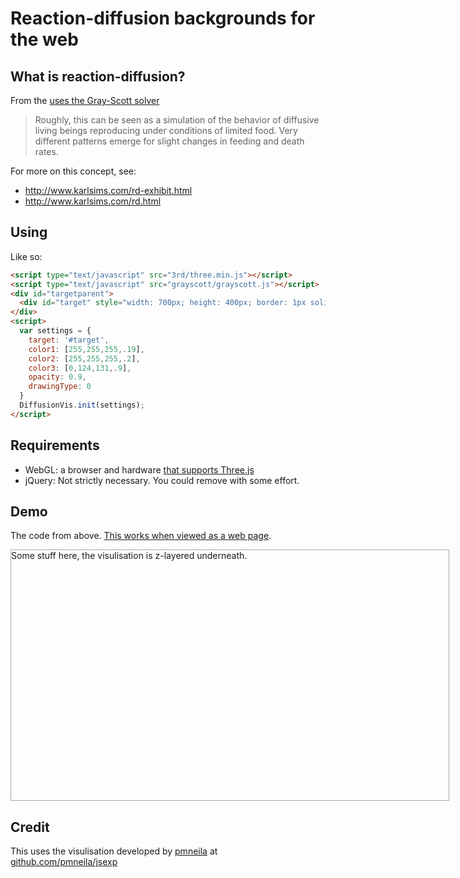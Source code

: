 # Reaction-diffusion backgrounds for the web

## What is reaction-diffusion?

From the [uses the Gray-Scott solver](http://pmneila.github.com/jsexp/grayscott)
> Roughly, this can be seen as a simulation of the behavior of diffusive living beings reproducing under conditions of limited food. Very different patterns emerge for slight changes in feeding and death rates.

For more on this concept, see:
- http://www.karlsims.com/rd-exhibit.html
- http://www.karlsims.com/rd.html

## Using

Like so:
``` html
<script type="text/javascript" src="3rd/three.min.js"></script>
<script type="text/javascript" src="grayscott/grayscott.js"></script>
<div id="targetparent">
  <div id="target" style="width: 700px; height: 400px; border: 1px solid #aaa">Some content here</div>
</div>
<script>
  var settings = {
    target: '#target',
    color1: [255,255,255,.19],
    color2: [255,255,255,.2],
    color3: [0,124,131,.9],
    opacity: 0.9,
    drawingType: 0
  }
  DiffusionVis.init(settings);
</script>
```

## Requirements
- WebGL: a browser and hardware [that supports Three.js](http://caniuse.com/#feat=webgl)
- jQuery: Not strictly necessary. You could remove with some effort.

## Demo
The code from above. [This works when viewed as a web page](https://khawkins98.github.io/reaction-diffusion/).
<script type="text/javascript" src="https://khawkins98.github.io/reaction-diffusion/3rd/jquery-1.6.2.min.js"></script>
<script type="text/javascript" src="https://khawkins98.github.io/reaction-diffusion/3rd/three.min.js"></script>
<script type="text/javascript" src="https://khawkins98.github.io/reaction-diffusion/grayscott.js"></script>
<div id="targetparent">
  <div id="target" style="width: 700px; height: 400px; border: 1px solid #aaa">Some stuff here, the visulisation is z-layered underneath.</div>
</div>
<script>
  var settings = {
    target: '#target',
    color1: [255,255,255,.19],
    color2: [255,255,255,.2],
    color3: [0,124,131,.9],
    opacity: 0.9,
    drawingType: 0
  }
  DiffusionVis.init(settings);
</script>

## Credit
This uses the visulisation developed by [pmneila](https://github.com/pmneila/) at [github.com/pmneila/jsexp](https://github.com/pmneila/jsexp)
